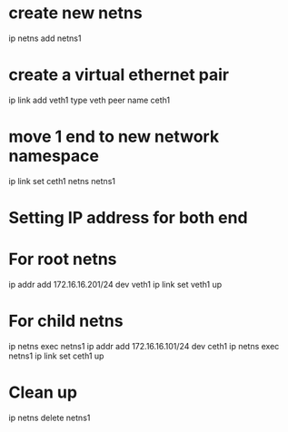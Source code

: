 # create new netns
ip netns add netns1

# create a virtual ethernet pair
ip link add veth1 type veth peer name ceth1

# move 1 end to new network namespace
ip link set ceth1 netns netns1

# Setting IP address for both end
  # For root netns
ip addr add 172.16.16.201/24 dev veth1
ip link set veth1 up

  # For child netns
ip netns exec netns1 ip addr add 172.16.16.101/24 dev ceth1
ip netns exec netns1 ip link set ceth1 up

# Clean up
ip netns delete netns1